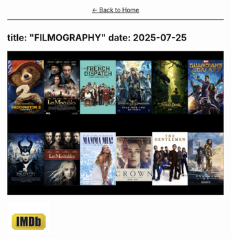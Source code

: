 <p style="text-align:center;">
  <a href="/">← Back to Home</a>
</p>


---
title: "FILMOGRAPHY"
date: 2025-07-25
---

<!-- Filmography コラージュ画像 -->
<img src="./images/filmography_tmp.png" alt="Filmography Collage" width="700">

<!-- IMDb ロゴ（リンク付き） -->
<p>
  <a href="https://www.imdb.com/name/nm2503091/" target="_blank">
    <img src="./images/imdb-iphone-main1.jpg" alt="IMDb Profile" width="100">
  </a>
</p>
